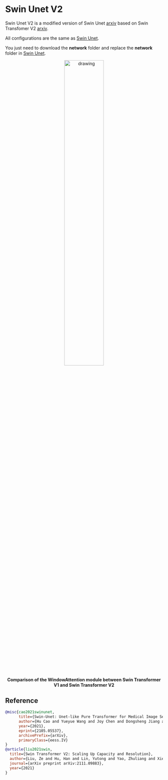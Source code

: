 # Swin Unet V2

Swin Unet V2 is a modified version of Swin Unet [arxiv](https://arxiv.org/pdf/2103.14030.pdf) based on Swin Transfomer V2 [arxiv](https://arxiv.org/pdf/2111.09883).

All configurations are the same as [Swin Unet](https://github.com/HuCaoFighting/Swin-Unet).

You just need to download the **network** folder and replace the **network** folder in [Swin Unet](https://github.com/HuCaoFighting/Swin-Unet).

<p align="center">
<img src="./swin_v2.PNG" alt="drawing" width="50%" height="50%"/>
    <h4 align="center">Comparison of the WindowAttention module between Swin Transformer V1 and Swin Transformer V2</h4>
</p>

## Reference
```bibtex
@misc{cao2021swinunet,
      title={Swin-Unet: Unet-like Pure Transformer for Medical Image Segmentation}, 
      author={Hu Cao and Yueyue Wang and Joy Chen and Dongsheng Jiang and Xiaopeng Zhang and Qi Tian and Manning Wang},
      year={2021},
      eprint={2105.05537},
      archivePrefix={arXiv},
      primaryClass={eess.IV}
}
@article{liu2021swin,
  title={Swin Transformer V2: Scaling Up Capacity and Resolution},
  author={Liu, Ze and Hu, Han and Lin, Yutong and Yao, Zhuliang and Xie, Zhenda and Wei, Yixuan and Ning, Jia and Cao, Yue and Zhang, Zheng and Dong, Li and others},
  journal={arXiv preprint arXiv:2111.09883},
  year={2021}
}
```

